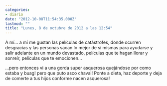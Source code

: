 ```yaml
---
categories:
- diario
date: "2012-10-08T11:54:35.000Z"
lastmod: ""
title: "Lunes, 8 de octubre de 2012 a las 12:54"
---
```


A mí­... a mí­ me gustan las pelí­culas de catástrofes, donde ocurren desgracias y las personas sacan lo mejor de sí­ mismas para ayudarse y salir adelante en un mundo devastado, pelí­culas que te hagan llorar y sonreí­r, pelí­culas que te emocionen...


...pero entonces vi a una gorda super asquerosa quejándose por como estaba y buag! pero que puto asco chaval! Ponte a dieta, haz deporte y deja de comerte a tus hijos conforme nacen asquerosa!